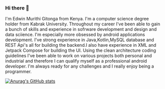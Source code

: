 ### Hi there 👋
I'm Edwin Murithi Gitonga from Kenya. I'm a computer science degree holder from Kabrak University. Throughout my career I've been able to gain a bunch of skills and experience in sofrware development and design and data sciience. I'm especially more obsessed by android applications development. I've strong experience in Java,Kotlin,MySQL database and REST Api's all for building the backend.I also have experience in XML and Jetpack Compose for building the UI. Using the clean architecture coding guidelines I've been able to work on various projects both personal and industrial and therefore I can qualify myself as a professional android developer. I'm always ready for any challenges and I really enjoy being a programmer. 

[![Anurag's GitHub stats](https://github-readme-stats.vercel.app/api?username=GitongaMurithi)](https://github.com/anuraghazra/github-readme-stats)
